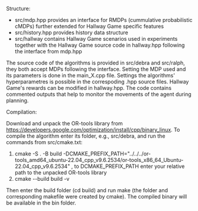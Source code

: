 Structure:
- src/mdp.hpp provides an interface for RMDPs (cummulative probabilistic cMDPs) further extended for Hallway Game specific features
- src/history.hpp provides history data structure
- src/hallway contains Hallway Game scenarios used in experiments together with the Hallway Game source code in hallway.hpp following the interface from mdp.hpp

The source code of the algorithms is provided in src/debra and src/ralph, they both accept MDPs following the interface.
Setting the MDP used and its parameters is done in the main_X.cpp file. Settings the algorithms' hyperparametres is possible in the correspoding .hpp source files. Hallway Game's rewards can be modified in hallway.hpp.
The code contains commented outputs that help to monitor the movements of the agent during planning.

Compilation:

Download and unpack the OR-tools library from https://developers.google.com/optimization/install/cpp/binary_linux.
To compile the algorithm enter its folder, e.g., src/debra, and run the commands from src/cmake.txt:

1) cmake -S . -B build -DCMAKE_PREFIX_PATH="../../../or-tools_amd64_ubuntu-22.04_cpp_v9.6.2534/or-tools_x86_64_Ubuntu-22.04_cpp_v9.6.2534" , to DCMAKE_PREFIX_PATH enter your relative path to the unpacked OR-tools library
2) cmake --build build -v

Then enter the build folder (cd build) and run make (the folder and corresponding makefile were created by cmake).
The compiled binary will be available in the bin folder.


